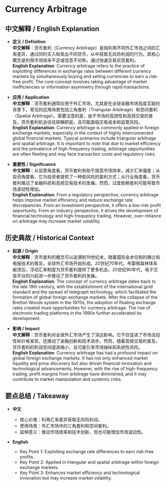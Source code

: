 # Currency Arbitrage

## 中文解释 / English Explanation

* **定义 / Definition**  
  **中文解释**：货币套利（Currency Arbitrage）是指利用不同外汇市场之间的汇率差异，通过同时买入和卖出不同货币，从中获取无风险利润的行为。其核心概念是利用市场效率不足或信息不对称，通过快速交易实现套利。  
  **English Explanation**: Currency arbitrage refers to the practice of exploiting differences in exchange rates between different currency markets by simultaneously buying and selling currencies to earn a risk-free profit. The core concept involves taking advantage of market inefficiencies or information asymmetry through rapid transactions.

* **应用 / Application**  
  **中文解释**：货币套利通常应用于外汇市场，尤其是在全球金融市场高度互联的背景下。常见的应用场景包括三角套利（Triangular Arbitrage）和空间套利（Spatial Arbitrage）。需要注意的是，由于市场的高效性和高频交易的普及，货币套利机会往往转瞬即逝，且可能面临交易成本和监管风险。  
  **English Explanation**: Currency arbitrage is commonly applied in foreign exchange markets, especially in the context of highly interconnected global financial markets. Typical scenarios include triangular arbitrage and spatial arbitrage. It is important to note that due to market efficiency and the prevalence of high-frequency trading, arbitrage opportunities are often fleeting and may face transaction costs and regulatory risks.

* **重要性 / Significance**  
  **中文解释**：从监管角度看，货币套利有助于提高市场效率，减少汇率偏差；从投资角度看，它为投资者提供了一种低风险的盈利方式；从行业角度看，货币套利推动了金融科技和高频交易技术的发展。然而，过度依赖套利可能导致市场波动性增加。  
  **English Explanation**: From a regulatory perspective, currency arbitrage helps improve market efficiency and reduce exchange rate discrepancies. From an investment perspective, it offers a low-risk profit opportunity. From an industry perspective, it drives the development of financial technology and high-frequency trading. However, over-reliance on arbitrage may increase market volatility.

## 历史典故 / Historical Context

* **起源 / Origin**  
  **中文解释**：货币套利的概念可以追溯到19世纪末，随着国际金本位制的确立和电报技术的普及，全球外汇市场开始形成。20世纪70年代，布雷顿森林体系崩溃后，浮动汇率制度为货币套利提供了更多机会。20世纪90年代，电子交易平台的兴起进一步推动了货币套利的发展。  
  **English Explanation**: The concept of currency arbitrage dates back to the late 19th century, with the establishment of the international gold standard and the spread of telegraph technology, which facilitated the formation of global foreign exchange markets. After the collapse of the Bretton Woods system in the 1970s, the adoption of floating exchange rates created more opportunities for currency arbitrage. The rise of electronic trading platforms in the 1990s further accelerated its development.

* **影响 / Impact**  
  **中文解释**：货币套利对全球外汇市场产生了深远影响。它不仅促进了市场流动性和价格发现，还推动了金融创新和技术进步。然而，随着高频交易的普及，货币套利的利润空间逐渐缩小，且可能引发市场操纵和系统性风险。  
  **English Explanation**: Currency arbitrage has had a profound impact on global foreign exchange markets. It has not only enhanced market liquidity and price discovery but also driven financial innovation and technological advancements. However, with the rise of high-frequency trading, profit margins from arbitrage have diminished, and it may contribute to market manipulation and systemic risks.

## 要点总结 / Takeaway

* **中文**  
  - 核心价值：利用汇率差异获取无风险利润。  
  - 使用场景：外汇市场中的三角套利和空间套利。  
  - 延伸意义：推动市场效率和技术创新，但也可能增加市场波动性。  

* **English**  
  - Key Point 1: Exploiting exchange rate differences to earn risk-free profits.  
  - Key Point 2: Applied in triangular and spatial arbitrage within foreign exchange markets.  
  - Key Point 3: Enhances market efficiency and technological innovation but may increase market volatility.